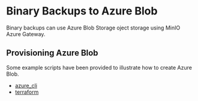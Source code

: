 # Binary Backups to Azure Blob

Binary backups can use Azure Blob Storage oject storage using MinIO Azure Gateway.


## Provisioning Azure Blob

Some example scripts have been provided to illustrate how to create Azure Blob.

* [azure_cli](azure_cli/README.md)
* [terraform](terraform/README.md)
